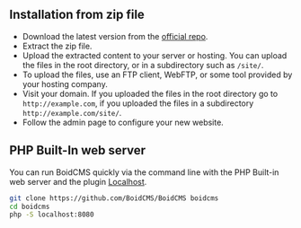 ## Installation from zip file
- Download the latest version from the [official repo](https://github.com/BoidCMS/BoidCMS).
- Extract the zip file.
- Upload the extracted content to your server or hosting. You can upload the files in the root directory, or in a subdirectory such as `/site/`.
- To upload the files, use an FTP client, WebFTP, or some tool provided by your hosting company.
- Visit your domain. If you uploaded the files in the root directory go to `http://example.com`, if you uploaded the files in a subdirectory `http://example.com/site/`.
- Follow the admin page to configure your new website.


## PHP Built-In web server
You can run BoidCMS quickly via the command line with the PHP Built-in web server and the plugin [Localhost](https://github.com/BoidCMS/localhost).

```bash
git clone https://github.com/BoidCMS/BoidCMS boidcms
cd boidcms
php -S localhost:8080
```
